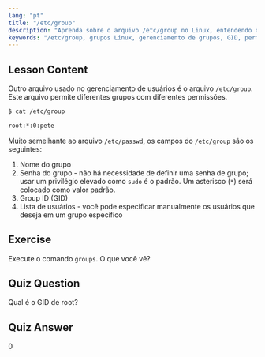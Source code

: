 ```yaml
---
lang: "pt"
title: "/etc/group"
description: "Aprenda sobre o arquivo /etc/group no Linux, entendendo o gerenciamento de grupos, GID e permissões de usuário. Tutorial essencial do arquivo de grupo Linux para iniciantes."
keywords: "/etc/group, grupos Linux, gerenciamento de grupos, GID, permissões Linux, tutorial Linux, Linux para iniciantes, guia Linux"
---
```


## Lesson Content

Outro arquivo usado no gerenciamento de usuários é o arquivo `/etc/group`. Este arquivo permite diferentes grupos com diferentes permissões.

```bash
$ cat /etc/group

root:*:0:pete
```

Muito semelhante ao arquivo `/etc/passwd`, os campos do `/etc/group` são os seguintes:

1. Nome do grupo
2. Senha do grupo - não há necessidade de definir uma senha de grupo; usar um privilégio elevado como `sudo` é o padrão. Um asterisco (`*`) será colocado como valor padrão.
3. Group ID (GID)
4. Lista de usuários - você pode especificar manualmente os usuários que deseja em um grupo específico

## Exercise

Execute o comando `groups`. O que você vê?

## Quiz Question

Qual é o GID de root?

## Quiz Answer

0
